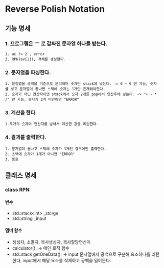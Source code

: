 # Reverse Polish Notation
## 기능  명세
### 1. 프로그램은 "" 로 감싸진 문자열 하나를 받는다.
	1. ac != 2 , error
	2. RPN(av[1]), 객체를 생성한다.
### 2. 문자열을 파싱한다.
	1. 문장열을 공백을 기준으로 분리하며 숫자만 stack에 넣는다. -> 0 ~ 9 만 가능, 숫자를 넣고 문자열이 끝나면 스택에 숫자는 1개만 존재해야한다.
	2. 숫자가 아닌 연산자이면 stack에서 숫자 2개를 pop해서 연산후에 넣는다. -> "+ - * /" 만 가능, 숫자가 2개 미만이면 "ERROR"
### 3. 계산을 한다.
	1.두개의 숫자와 연산자를 받아서 계산한 값을 리턴한다.
### 4. 결과를 출력한다.
	1. 문자열이 끝나고 스택에 숫자가 1개인 경우에만 출력한다.
	2. 스택에 숫자가 1개가 아니면 "ERROR"
	3. 종료
## 클래스 명세
### class RPN
#### 변수
- std::stack\<int\> \_storge
- std::string \_input
#### 멤버 함수
- 생성자, 소멸자, 복사생성자, 복사할당연산자
- calculator(); -> 메인 로직 함수
- std::stack<int> getOneData(); -> input 문자열에서 공백으로 구분해 요소하나를 리턴한다, input에서 해당 요소를 삭제하고 공백을 밀어둔다.
